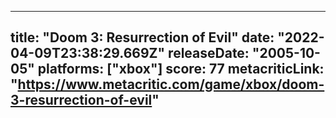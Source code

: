 
---
title: "Doom 3: Resurrection of Evil"
date: "2022-04-09T23:38:29.669Z"
releaseDate: "2005-10-05"
platforms: ["xbox"]
score: 77
metacriticLink: "https://www.metacritic.com/game/xbox/doom-3-resurrection-of-evil"
---
